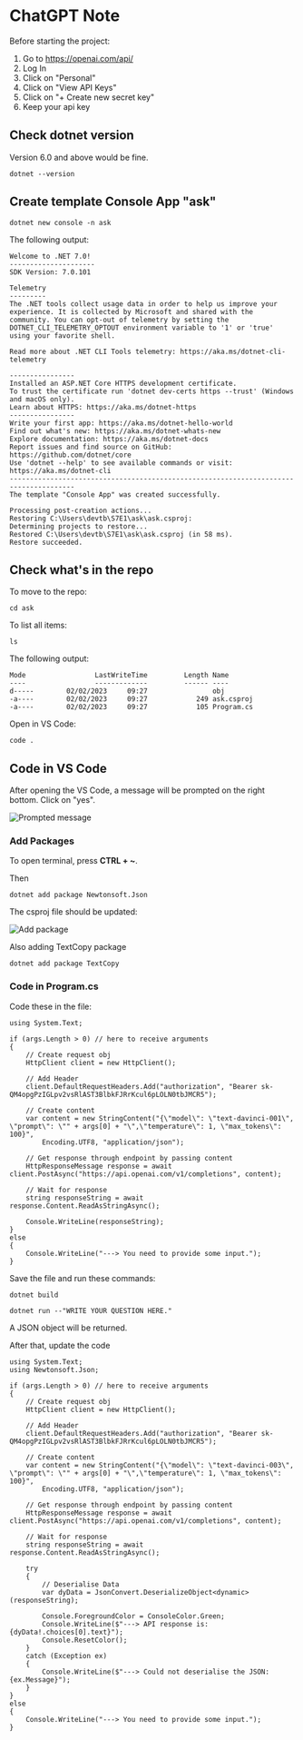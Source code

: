 # ChatGPT Note

Before starting the project:

1. Go to https://openai.com/api/
2. Log In
3. Click on "Personal"
4. Click on "View API Keys"
5. Click on "+ Create new secret key"
6. Keep your api key

## Check dotnet version

Version 6.0 and above would be fine.

    dotnet --version

## Create template Console App "ask"

    dotnet new console -n ask

The following output:

    Welcome to .NET 7.0!
    ---------------------
    SDK Version: 7.0.101

    Telemetry
    ---------
    The .NET tools collect usage data in order to help us improve your experience. It is collected by Microsoft and shared with the community. You can opt-out of telemetry by setting the DOTNET_CLI_TELEMETRY_OPTOUT environment variable to '1' or 'true' using your favorite shell.

    Read more about .NET CLI Tools telemetry: https://aka.ms/dotnet-cli-telemetry

    ----------------
    Installed an ASP.NET Core HTTPS development certificate.
    To trust the certificate run 'dotnet dev-certs https --trust' (Windows and macOS only).
    Learn about HTTPS: https://aka.ms/dotnet-https
    ----------------
    Write your first app: https://aka.ms/dotnet-hello-world
    Find out what's new: https://aka.ms/dotnet-whats-new
    Explore documentation: https://aka.ms/dotnet-docs
    Report issues and find source on GitHub: https://github.com/dotnet/core
    Use 'dotnet --help' to see available commands or visit: https://aka.ms/dotnet-cli
    --------------------------------------------------------------------------------------
    The template "Console App" was created successfully.

    Processing post-creation actions...
    Restoring C:\Users\devtb\S7E1\ask\ask.csproj:
    Determining projects to restore...
    Restored C:\Users\devtb\S7E1\ask\ask.csproj (in 58 ms).
    Restore succeeded.

## Check what's in the repo

To move to the repo:

    cd ask

To list all items:

    ls

The following output:

    Mode                 LastWriteTime         Length Name
    ----                 -------------         ------ ----
    d-----        02/02/2023     09:27                obj
    -a----        02/02/2023     09:27            249 ask.csproj
    -a----        02/02/2023     09:27            105 Program.cs

Open in VS Code:

    code .

## Code in VS Code

After opening the VS Code, a message will be prompted on the right bottom. Click on "yes".

![Prompted message](https://github.com/tzubindev/chatgpt/blob/main/resource/prompted_message.png?raw=true)

### Add Packages

To open terminal, press **CTRL + ~**.

Then

    dotnet add package Newtonsoft.Json

The csproj file should be updated:

![Add package](https://github.com/tzubindev/chatgpt/blob/main/resource/add_package_newtonsoftjson.png?raw=true)

Also adding TextCopy package

    dotnet add package TextCopy

### Code in Program.cs

Code these in the file:

    using System.Text;

    if (args.Length > 0) // here to receive arguments
    {
        // Create request obj
        HttpClient client = new HttpClient();

        // Add Header
        client.DefaultRequestHeaders.Add("authorization", "Bearer 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");

        // Create content
        var content = new StringContent("{\"model\": \"text-davinci-001\", \"prompt\": \"" + args[0] + "\",\"temperature\": 1, \"max_tokens\": 100}",
            Encoding.UTF8, "application/json");

        // Get response through endpoint by passing content
        HttpResponseMessage response = await client.PostAsync("https://api.openai.com/v1/completions", content);

        // Wait for response
        string responseString = await response.Content.ReadAsStringAsync();

        Console.WriteLine(responseString);
    }
    else
    {
        Console.WriteLine("---> You need to provide some input.");
    }

Save the file and run these commands:

    dotnet build

    dotnet run --"WRITE YOUR QUESTION HERE."

A JSON object will be returned.

After that, update the code

    using System.Text;
    using Newtonsoft.Json;

    if (args.Length > 0) // here to receive arguments
    {
        // Create request obj
        HttpClient client = new HttpClient();

        // Add Header
        client.DefaultRequestHeaders.Add("authorization", "Bearer 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");

        // Create content
        var content = new StringContent("{\"model\": \"text-davinci-003\", \"prompt\": \"" + args[0] + "\",\"temperature\": 1, \"max_tokens\": 100}",
            Encoding.UTF8, "application/json");

        // Get response through endpoint by passing content
        HttpResponseMessage response = await client.PostAsync("https://api.openai.com/v1/completions", content);

        // Wait for response
        string responseString = await response.Content.ReadAsStringAsync();

        try
        {
            // Deserialise Data
            var dyData = JsonConvert.DeserializeObject<dynamic>(responseString);

            Console.ForegroundColor = ConsoleColor.Green;
            Console.WriteLine($"---> API response is: {dyData!.choices[0].text}");
            Console.ResetColor();
        }
        catch (Exception ex)
        {
            Console.WriteLine($"---> Could not deserialise the JSON: {ex.Message}");
        }
    }
    else
    {
        Console.WriteLine("---> You need to provide some input.");
    }
